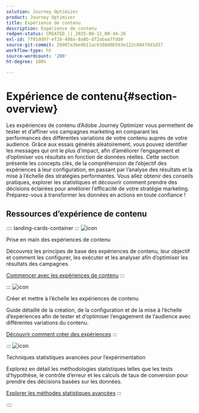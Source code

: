 ```yaml
---
solution: Journey Optimizer
product: Journey Optimizer
title: Expérience de contenu
description: Expérience de contenu
redpen-status: CREATED_||_2025-08-12_00-44-26
exl-id: 7f01dd97-ef28-498a-8a8b-d72abaa7fdd4
source-git-commit: 2b907a3be8b11ac6308d0b563e122c88478d1d37
workflow-type: ht
source-wordcount: '200'
ht-degree: 100%

---
```


# Expérience de contenu{#section-overview}

Les expériences de contenu d’Adobe Journey Optimizer vous permettent de tester et d’affiner vos campagnes marketing en comparant les performances des différentes variations de votre contenu auprès de votre audience. Grâce aux essais générés aléatoirement, vous pouvez identifier les messages qui ont le plus d’impact, afin d’améliorer l’engagement et d’optimiser vos résultats en fonction de données réelles. Cette section présente les concepts clés, de la compréhension de l’objectif des expériences à leur configuration, en passant par l’analyse des résultats et la mise à l’échelle des stratégies performantes. Vous allez obtenir des conseils pratiques, explorer les statistiques et découvrir comment prendre des décisions éclairées pour améliorer l’efficacité de votre stratégie marketing. Préparez-vous à transformer les données en actions en toute confiance !

## Ressources d’expérience de contenu

:::: landing-cards-container
:::
![icon](https://cdn.experienceleague.adobe.com/icons/circle-play.svg?lang=fr)

Prise en main des expériences de contenu

Découvrez les principes de base des expériences de contenu, leur objectif et comment les configurer, les exécuter et les analyser afin d’optimiser les résultats des campagnes.

[Commencer avec les expériences de contenu](../using/content-management/get-started-experiment.md)
:::

:::
![icon](https://cdn.experienceleague.adobe.com/icons/list-check.svg?lang=fr)

Créer et mettre à l’échelle les expériences de contenu

Guide détaillé de la création, de la configuration et de la mise à l’échelle d’expériences afin de tester et d’optimiser l’engagement de l’audience avec différentes variations du contenu.

[Découvrir comment créer des expériences](../using/content-management/content-experiment.md)
:::

:::
![icon](https://cdn.experienceleague.adobe.com/icons/chart-line.svg?lang=fr)

Techniques statistiques avancées pour l’expérimentation

Explorez en détail les méthodologies statistiques telles que les tests d’hypothèse, le contrôle d’erreur et les calculs de taux de conversion pour prendre des décisions basées sur les données.

[Explorer les méthodes statistiques avancées](technotes-landing-page.md)
:::

::::
